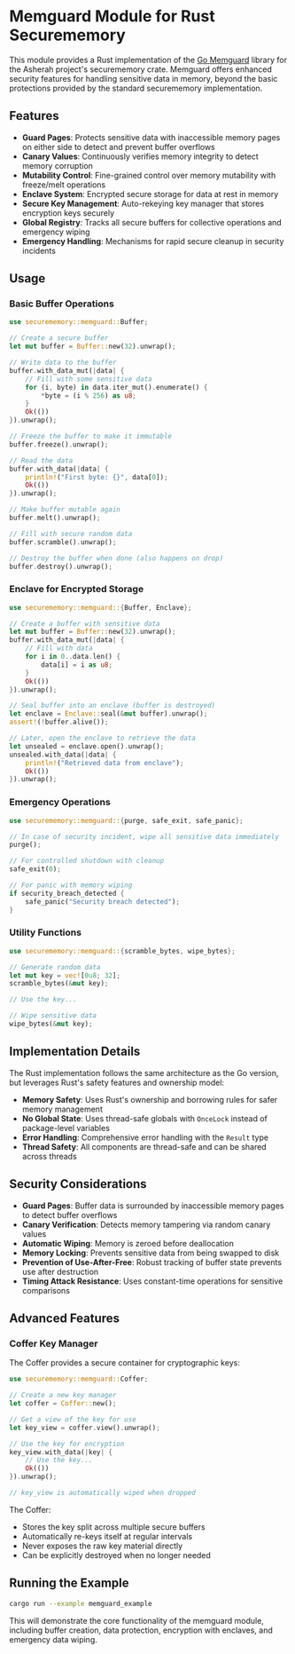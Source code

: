 # Memguard Module for Rust Securememory

This module provides a Rust implementation of the [Go Memguard](https://github.com/awnumar/memguard) library for the Asherah project's securememory crate. Memguard offers enhanced security features for handling sensitive data in memory, beyond the basic protections provided by the standard securememory implementation.

## Features

- **Guard Pages**: Protects sensitive data with inaccessible memory pages on either side to detect and prevent buffer overflows
- **Canary Values**: Continuously verifies memory integrity to detect memory corruption
- **Mutability Control**: Fine-grained control over memory mutability with freeze/melt operations
- **Enclave System**: Encrypted secure storage for data at rest in memory
- **Secure Key Management**: Auto-rekeying key manager that stores encryption keys securely
- **Global Registry**: Tracks all secure buffers for collective operations and emergency wiping
- **Emergency Handling**: Mechanisms for rapid secure cleanup in security incidents

## Usage

### Basic Buffer Operations

```rust
use securememory::memguard::Buffer;

// Create a secure buffer
let mut buffer = Buffer::new(32).unwrap();

// Write data to the buffer
buffer.with_data_mut(|data| {
    // Fill with some sensitive data
    for (i, byte) in data.iter_mut().enumerate() {
        *byte = (i % 256) as u8;
    }
    Ok(())
}).unwrap();

// Freeze the buffer to make it immutable
buffer.freeze().unwrap();

// Read the data
buffer.with_data(|data| {
    println!("First byte: {}", data[0]);
    Ok(())
}).unwrap();

// Make buffer mutable again
buffer.melt().unwrap();

// Fill with secure random data
buffer.scramble().unwrap();

// Destroy the buffer when done (also happens on drop)
buffer.destroy().unwrap();
```

### Enclave for Encrypted Storage

```rust
use securememory::memguard::{Buffer, Enclave};

// Create a buffer with sensitive data
let mut buffer = Buffer::new(32).unwrap();
buffer.with_data_mut(|data| {
    // Fill with data
    for i in 0..data.len() {
        data[i] = i as u8;
    }
    Ok(())
}).unwrap();

// Seal buffer into an enclave (buffer is destroyed)
let enclave = Enclave::seal(&mut buffer).unwrap();
assert!(!buffer.alive());

// Later, open the enclave to retrieve the data
let unsealed = enclave.open().unwrap();
unsealed.with_data(|data| {
    println!("Retrieved data from enclave");
    Ok(())
}).unwrap();
```

### Emergency Operations

```rust
use securememory::memguard::{purge, safe_exit, safe_panic};

// In case of security incident, wipe all sensitive data immediately
purge();

// For controlled shutdown with cleanup
safe_exit(0);

// For panic with memory wiping
if security_breach_detected {
    safe_panic("Security breach detected");
}
```

### Utility Functions

```rust
use securememory::memguard::{scramble_bytes, wipe_bytes};

// Generate random data
let mut key = vec![0u8; 32];
scramble_bytes(&mut key);

// Use the key...

// Wipe sensitive data
wipe_bytes(&mut key);
```

## Implementation Details

The Rust implementation follows the same architecture as the Go version, but leverages Rust's safety features and ownership model:

- **Memory Safety**: Uses Rust's ownership and borrowing rules for safer memory management
- **No Global State**: Uses thread-safe globals with `OnceLock` instead of package-level variables
- **Error Handling**: Comprehensive error handling with the `Result` type
- **Thread Safety**: All components are thread-safe and can be shared across threads

## Security Considerations

- **Guard Pages**: Buffer data is surrounded by inaccessible memory pages to detect buffer overflows
- **Canary Verification**: Detects memory tampering via random canary values
- **Automatic Wiping**: Memory is zeroed before deallocation
- **Memory Locking**: Prevents sensitive data from being swapped to disk
- **Prevention of Use-After-Free**: Robust tracking of buffer state prevents use after destruction
- **Timing Attack Resistance**: Uses constant-time operations for sensitive comparisons

## Advanced Features

### Coffer Key Manager

The Coffer provides a secure container for cryptographic keys:

```rust
use securememory::memguard::Coffer;

// Create a new key manager
let coffer = Coffer::new();

// Get a view of the key for use
let key_view = coffer.view().unwrap();

// Use the key for encryption
key_view.with_data(|key| {
    // Use the key...
    Ok(())
}).unwrap();

// key_view is automatically wiped when dropped
```

The Coffer:
- Stores the key split across multiple secure buffers
- Automatically re-keys itself at regular intervals
- Never exposes the raw key material directly
- Can be explicitly destroyed when no longer needed

## Running the Example

```bash
cargo run --example memguard_example
```

This will demonstrate the core functionality of the memguard module, including buffer creation, data protection, encryption with enclaves, and emergency data wiping.